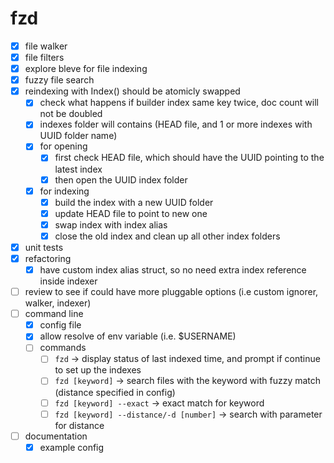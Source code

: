 # fzd

- [x] file walker
- [x] file filters
- [x] explore bleve for file indexing
- [x] fuzzy file search
- [x] reindexing with Index() should be atomicly swapped
    - [x] check what happens if builder index same key twice, doc count will not be doubled
    - [x] indexes folder will contains (HEAD file, and 1 or more indexes with UUID folder name)
    - [x] for opening
        - [x] first check HEAD file, which should have the UUID pointing to the latest index
        - [x] then open the UUID index folder
    - [x] for indexing
        - [x] build the index with a new UUID folder
        - [x] update HEAD file to point to new one
        - [x] swap index with index alias
        - [x] close the old index and clean up all other index folders
- [x] unit tests
- [x] refactoring
    - [x] have custom index alias struct, so no need extra index reference inside indexer
- [ ] review to see if could have more pluggable options (i.e custom ignorer, walker, indexer)
- [ ] command line
    - [x] config file
    - [x] allow resolve of env variable (i.e. $USERNAME)
    - [ ] commands
        - [ ] `fzd` -> display status of last indexed time, and prompt if continue to set up the indexes
        - [ ] `fzd [keyword]` -> search files with the keyword with fuzzy match (distance specified in config)
        - [ ] `fzd [keyword] --exact` -> exact match for keyword
        - [ ] `fzd [keyword] --distance/-d [number]` -> search with parameter for distance
- [ ] documentation
    - [x] example config